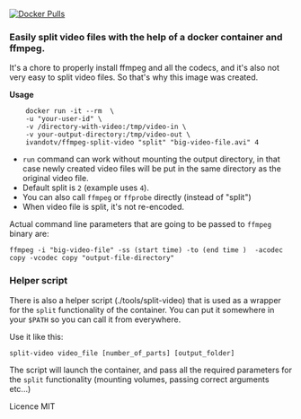 
[![Docker Pulls](https://img.shields.io/docker/pulls/ivandotv/ffmpeg-split-video.svg?style=flat-square)](https://hub.docker.com/r/ivandotv/ffmpeg-split-video/)
### Easily split video files with the help of a docker container and ffmpeg. ###

It's a chore to properly install ffmpeg and all the codecs, and it's also not very easy to split video files. So that's why this image was created.

****Usage****

```
    docker run -it --rm  \
    -u "your-user-id" \
    -v /directory-with-video:/tmp/video-in \
    -v your-output-directory:/tmp/video-out \
    ivandotv/ffmpeg-split-video "split" "big-video-file.avi" 4
```

- `run` command can work without mounting the output directory, in that case newly created video files will be put in the same directory as the original video file.
- Default split is `2` (example uses `4`).
- You can also call `ffmpeg` or `ffprobe` directly (instead of "split")
- When video file is split, it's not re-encoded.


Actual command line parameters that are going to be passed to `ffmpeg` binary are:

`ffmpeg -i "big-video-file" -ss (start time) -to (end time )  -acodec copy -vcodec copy "output-file-directory"`

### Helper script ###
There is also a helper script (./tools/split-video) that is used as a wrapper for the `split` functionality of the container.
You can put it somewhere in your `$PATH` so you can call it from everywhere.

Use it like this:

`split-video video_file [number_of_parts] [output_folder]`

The script will launch the container, and pass all the required parameters for the `split` functionality (mounting volumes, passing correct arguments etc...)

Licence MIT
